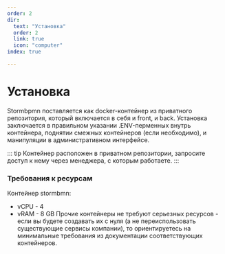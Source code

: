```yaml
---
order: 2
dir:
  text: "Установка"
  order: 2
  link: true
  icon: "computer"
index: true

---
```


# Установка

Stormbpmn поставляется как docker-контейнер из приватного репозитория, который включается в себя и front, и back. Установка заключается в правильном указании .ENV-перменных внутрь контейнера, поднятии смежных контейнеров (если необходимо), и манипуляции в административном интерфейсе. 

::: tip
Контейнер расположен в приватном репозитории, запросите доступ к нему через менеджера, с которым работаете.
:::

### Требования к ресурсам
Контейнер stormbmn: 
- vCPU - 4 
- vRAM - 8 GB
Прочие контейнеры не требуют серьезных ресурсов - если вы будете создавать их с нуля (а не переиспользовать существующие сервисы компании), то ориентируетесь на минимальные требования из документации соответствующих контейнеров.